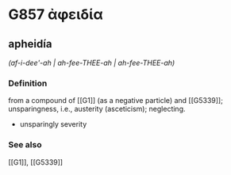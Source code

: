 # G857 ἀφειδία

## apheidía

_(af-i-dee'-ah | ah-fee-THEE-ah | ah-fee-THEE-ah)_

### Definition

from a compound of [[G1]] (as a negative particle) and [[G5339]]; unsparingness, i.e., austerity (asceticism); neglecting.

- unsparingly severity

### See also

[[G1]], [[G5339]]

